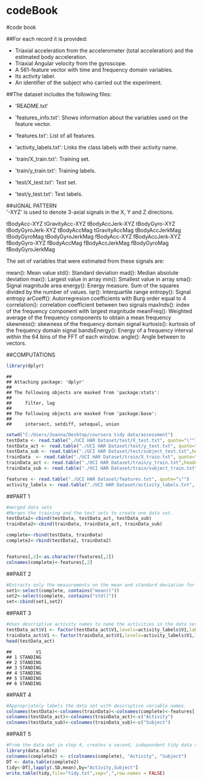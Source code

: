 # codeBook
#code book

##For each record it is provided:


* Triaxial acceleration from the accelerometer (total acceleration) and the estimated body acceleration.
* Triaxial Angular velocity from the gyroscope. 
* A 561-feature vector with time and frequency domain variables. 
* Its activity label. 
* An identifier of the subject who carried out the experiment.

##The dataset includes the following files:

* 'README.txt'

* 'features_info.txt': Shows information about the variables used on the feature vector.

* 'features.txt': List of all features.

* 'activity_labels.txt': Links the class labels with their activity name.

* 'train/X_train.txt': Training set.

* 'train/y_train.txt': Training labels.

* 'test/X_test.txt': Test set.

* 'test/y_test.txt': Test labels.


##sIGNAL PATTERN      
'-XYZ' is used to denote 3-axial signals in the X, Y and Z directions.

tBodyAcc-XYZ
tGravityAcc-XYZ
tBodyAccJerk-XYZ
tBodyGyro-XYZ
tBodyGyroJerk-XYZ
tBodyAccMag
tGravityAccMag
tBodyAccJerkMag
tBodyGyroMag
tBodyGyroJerkMag
fBodyAcc-XYZ
fBodyAccJerk-XYZ
fBodyGyro-XYZ
fBodyAccMag
fBodyAccJerkMag
fBodyGyroMag
fBodyGyroJerkMag


The set of variables that were estimated from these signals are: 

mean(): Mean value
std(): Standard deviation
mad(): Median absolute deviation 
max(): Largest value in array
min(): Smallest value in array
sma(): Signal magnitude area
energy(): Energy measure. Sum of the squares divided by the number of values. 
iqr(): Interquartile range 
entropy(): Signal entropy
arCoeff(): Autorregresion coefficients with Burg order equal to 4
correlation(): correlation coefficient between two signals
maxInds(): index of the frequency component with largest magnitude
meanFreq(): Weighted average of the frequency components to obtain a mean frequency
skewness(): skewness of the frequency domain signal 
kurtosis(): kurtosis of the frequency domain signal 
bandsEnergy(): Energy of a frequency interval within the 64 bins of the FFT of each window.
angle(): Angle between to vectors.

##COMPUTATIONS

```r
library(dplyr)
```

```
## 
## Attaching package: 'dplyr'
## 
## The following objects are masked from 'package:stats':
## 
##     filter, lag
## 
## The following objects are masked from 'package:base':
## 
##     intersect, setdiff, setequal, union
```

```r
setwd("C:/Users/Joanna/Desktop/coursera tidy data/assessment")
testData <- read.table("./UCI HAR Dataset/test/X_test.txt", quote="\"")
testData_act <- read.table("./UCI HAR Dataset/test/y_test.txt", quote="\"")
testData_sub <- read.table("./UCI HAR Dataset/test/subject_test.txt",header=FALSE)
trainData  <- read.table("./UCI HAR Dataset/train/X_train.txt", quote="\"")
trainData_act <- read.table("./UCI HAR Dataset/train/y_train.txt",header=FALSE)
trainData_sub <- read.table("./UCI HAR Dataset/train/subject_train.txt",header=FALSE)

features <- read.table("./UCI HAR Dataset/features.txt", quote="\"")
activity_labels <- read.table("./UCI HAR Dataset/activity_labels.txt", quote="\"", colClasses="character")
```

##PART 1


```r
#merged data sets
#Merges the training and the test sets to create one data set.
testData2<-cbind(testData, testData_act, testData_sub)
trainData2<-cbind(trainData, trainData_act, trainData_sub)

complete<-rbind(testData, trainData)
complete2<-rbind(testData2, trainData2)


features[,2]<-as.character(features[,2])
colnames(complete)<-features[,2]
```
##PART 2


```r
#Extracts only the measurements on the mean and standard deviation for each measurement
set1<-select(complete, contains("mean()"))
set2<-select(complete, contains("std()"))
set<-cbind(set1,set2)
```
##PART 3


```r
#Uses descriptive activity names to name the activities in the data set
testData_act$V1 <- factor(testData_act$V1,levels=activity_labels$V1,labels=activity_labels$V2)
trainData_act$V1 <- factor(trainData_act$V1,levels=activity_labels$V1,labels=activity_labels$V2)
head(testData_act)
```

```
##         V1
## 1 STANDING
## 2 STANDING
## 3 STANDING
## 4 STANDING
## 5 STANDING
## 6 STANDING
```

##PART 4


```r
#Appropriately labels the data set with descriptive variable names. 
colnames(testData)<-colnames(trainData)<-colnames(complete)<-features[,2]
colnames(testData_act)<-colnames(trainData_act)<-c("Activity")
colnames(testData_sub)<-colnames(trainData_sub)<-c("Subject")
```

##PART 5


```r
#From the data set in step 4, creates a second, independent tidy data set with the average of each variable for each activity and each subject
library(data.table)
colnames(complete2) <- c(colnames(complete), "Activity", "Subject")
DT <- data.table(complete2)
tidy<-DT[,lapply(.SD,mean),by="Activity,Subject"]
write.table(tidy,file="tidy.txt",sep=",",row.names = FALSE)
```

